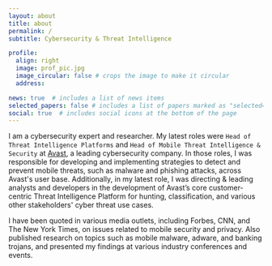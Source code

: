 ```yaml
---
layout: about
title: about
permalink: /
subtitle: Cybersecurity & Threat Intelligence

profile:
  align: right
  image: prof_pic.jpg
  image_circular: false # crops the image to make it circular
  address: 

news: true  # includes a list of news items
selected_papers: false # includes a list of papers marked as "selected={true}"
social: true  # includes social icons at the bottom of the page
---
```


I am a cybersecurity expert and researcher. My latest roles were `Head of Threat Intelligence Platforms` and `Head of Mobile Threat Intelligence & Security` at [Avast](https://www.avast.com), a leading cybersecurity company. In those roles, I was responsible for developing and implementing strategies to detect and prevent mobile threats, such as malware and phishing attacks, across Avast's user base. Additionally, in my latest role, I was directing & leading analysts and developers in the development of Avast’s core customer-centric Threat Intelligence Platform for hunting, classification, and various other stakeholders' cyber threat use cases.

I have been quoted in various media outlets, including Forbes, CNN, and The New York Times, on issues related to mobile security and privacy. Also published research on topics such as mobile malware, adware, and banking trojans, and presented my findings at various industry conferences and events.

